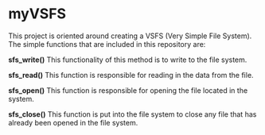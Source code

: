 # myVSFS
This project is oriented around creating a VSFS (Very Simple File System). The simple functions that are included in this repository are:

**sfs_write()**
This functionality of this method is to write to the file system. 

**sfs_read()**
This function is responsible for reading in the data from the file.

**sfs_open()**
This function is responsible for opening the file located in the system.  

**sfs_close()**
This function is put into the file system to close any file that has already been opened in the file system.  


